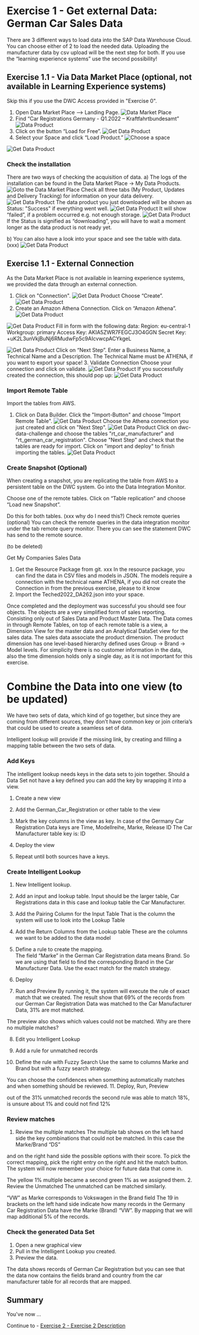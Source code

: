 # Exercise 1 - Get external Data: German Car Sales Data

There are 3 different ways to load data into the SAP Data Warehouse Cloud. 
You can choose either of 2 to load the needed data. Uploading the manufacturer data by csv upload will be the next step for both.
If you use the “learning experience systems” use the second possibility!

## Exercise 1.1 - Via Data Market Place (optional, not available in Learning Experience systems)
Skip this if you use the DWC Access provided in "Exercise 0".

1.	Open Data Market Place –> Landing Page.
![Data Market Place](/exercises/ex1/images/Picture2.png)
2.	Find “Car Registrations Germany - Q1.2022 – Kraftfahrtbundesamt”
![Data Product](/exercises/ex1/images/Picture3.png)
3.	Click on the button “Load for Free”.
![Get Data Product](/exercises/ex1/images/Picture4.png)
5.	Select your Space and click “Load Product.”
![Choose a space](/exercises/ex1/images/Picture5.png)

![Get Data Product](/exercises/ex1/images/Picture6.png)
  
### Check the installation 
There are two ways of checking the acquisition of data. 
a) The logs of the installation can be found in the Data Market Place -> My Data Products. 
![Goto the Data Market Place](/exercises/ex1/images/Picture7.png)
Check all three tabs (My Product, Updates and Delivery Tracking) for information on your data delivery.
![Get Data Product](/exercises/ex1/images/Picture8.png)
The data product you just downloaded will be shown as Status: "Success" if everything went well. 
![Get Data Product](/exercises/ex1/images/Picture9.png) 
It will show “failed”, if a problem occurred e.g. not enough storage. 
![Get Data Product](/exercises/ex1/images/Picture10.png)
If the Status is signified as “downloading”, you will have to wait a moment longer as the data product is not ready yet.

b) You can also have a look into your space and see the table with data. (xxx)
![Get Data Product](/exercises/ex1/images/Picture11.png)

## Exercise 1.1 - External Connection
As the Data Market Place is not available in learning experience systems, we provided the data through an external connection.

1. Click on "Connection".
![Get Data Product](/exercises/ex1/images/Picture12.png)
Choose “Create”.  
![Get Data Product](/exercises/ex1/images/Picture13.png)
2.	Create an Amazon Athena Connection. 
Click on “Amazon Athena”.
![Get Data Product](/exercises/ex1/images/Picture14.png)

![Get Data Product](/exercises/ex1/images/Picture15.png)
Fill in form with the following data:
Region: eu-central-1
Workgroup: primary
Access Key: AKIA5ZWR7FEGCJ3O4GGN
Secret Key: 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
 
![Get Data Product](/exercises/ex1/images/Picture16.png)
Click on “Next Step”.
Enter a Business Name, a Technical Name and a Description. The Technical Name must be ATHENA, if you want to export your space!
3. Validate Connection
Choose your connection and click on validate.
![Get Data Product](/exercises/ex1/images/Picture17.png)
If you successfully created the connection, this should pop up: 
![Get Data Product](/exercises/ex1/images/Picture18.png)

### Import Remote Table
Import the tables from AWS.
1. Click on Data Builder. Click the "Import-Button" and choose "Import Remote Table".
![Get Data Product](/exercises/ex1/images/Picture19.png)
Choose the Athena connection you just created and click on "Next Step".
![Get Data Product](/exercises/ex1/images/Picture20.png)
Click on dwc-data-challenge and choose the tables "rt_car_manufacturer" and "rt_german_car_registration". Choose "Next Step" and check that the tables are ready for import. Click on "import and deploy" to finish importing the tables.
![Get Data Product](/exercises/ex1/images/Picture21.png)

### Create Snapshot (Optional)
When creating a snapshot, you are replicating the table from AWS to a persistent table on the DWC system. 
Go into the Data Integration Monitor. 
 
Choose one of the remote tables. Click on “Table replication” and choose “Load new Snapshot”.
 
Do this for both tables.
(xxx why do I need this?)
Check remote queries (optional)
You can check the remote queries in the data integration monitor under the tab remote query monitor. There you can see the statement DWC has send to the remote source.


 
(to be deleted)

Get My Companies Sales Data
1.	Get the Resource Package from git. xxx
In the resource package, you can find the data in CSV files and models in JSON. The models require a connection with the technical name ATHENA, if you did not create the Connection in from the previous exercise, please to it know
2.	Import the Teched2022_DA262.json into your space.
 
Once completed and the deployment was successful you should see four objects. 
 The objects are a very simplified form of sales reporting. Consisting only out of Sales Data and Product Master Data. The Data comes in through Remote Tables, on top of each remote table is a view, a Dimension View for the master data and an Analytical DataSet view for the sales data. The sales data associate the product dimension. The product dimension has one level-based hierarchy defined uses Group -> Brand -> Model levels. For simplicity there is no customer information in the data, also the time dimension holds only a single day, as it is not important for this exercise. 
# Combine the Data into one view (to be updated)

We have two sets of data, which kind of go together, but since they are coming from different sources, they don’t have common key or join criteria’s that could be used to create a seamless set of data. 

Intelligent lookup will provide if the missing link, by creating and filling a mapping table between the two sets of data. 

### Add Keys
The intelligent lookup needs keys in the data sets to join together. Should a Data Set not have a key defined you can add the key by wrapping it into a view. 
1.	Create a new view
2.	Add the German_Car_Registration or other table to the view
3.	Mark the key columns in the view as key. 
In case of the Germany Car Registration Data keys are Time, Modellreihe, Marke, Release ID
The Car Manufacturer table key is: ID
 
4.	Deploy the view
5.	Repeat until both sources have a keys. 
### Create Intelligent Lookup
1.	New Intelligent lookup. 
 
2.	Add an input and lookup table. Input should be the larger table, Car Registrations data in this case and lookup table the Car Manufacturer. 
3.	Add the Pairing Column for the Input Table
That is the column the system will use to look into the Lookup Table
 
4.	Add the Return Columns from the Lookup table 
These are the columns we want to be added to the data model
 
5.	Define a rule to create the mapping.  
The field “Marke” in the German Car Registration data means Brand. So we are using that field to find the corresponding Brand in the Car Manufacturer Data. Use the exact match for the match strategy. 

 
6.	Deploy 
7.	Run and Preview
By running it, the system will execute the rule of exact match that we created. The result show that 69% of the records from our German Car Registration Data was matched to the Car Manufacturer Data, 31% are mot matched. 
 
The preview also shows which values could not be matched. 
Why are there no multiple matches?
 
8.	Edit you Intelligent Lookup
9.	Add a rule for unmatched records
 
10.	Define the rule with Fuzzy Search
Use the same to columns Marke and Brand but with a fuzzy search strategy. 
 
You can choose the confidences when something automatically matches and when something should be reviewed. 
11.	Deploy, Run, Preview
 
out of the 31% unmatched records the second rule was able to match 18%, is unsure about 1% and could not find 12%
### Review matches
1.	Review the multiple matches
The multiple tab shows on the left hand side the key combinations that could not be matched. In this case the Marke/Brand “DS”
 
and on the right hand side the possible options with their score. 
To pick the correct mapping, pick the right entry on the right and hit the match button. The system will now remember your choice for future data that come in. 
 
The yellow 1% multiple became a second green 1% as we assigned them. 
2.	Review the Unmatched 
The unmatched can be matched similarly. 
 
“VW” as Marke corresponds to Vokswagen in the Brand field 
The 19 in brackets on the left hand side indicate how many records in the Germany Car Registration Data have the Marke (Brand) “VW”. By mapping that we will map additional 5% of the records.
  
### Check the generated Data Set
1.	Open a new graphical view 
2.	Pull in the Intelligent Lookup you created. 
3.	Preview the data. 

 
The data shows records of German Car Registration but you can see that the data now contains the fields brand and country from the car manufacturer table for all records that are mapped. 

## Summary

You've now ...

Continue to - [Exercise 2 - Exercise 2 Description](../ex2/README.md)
